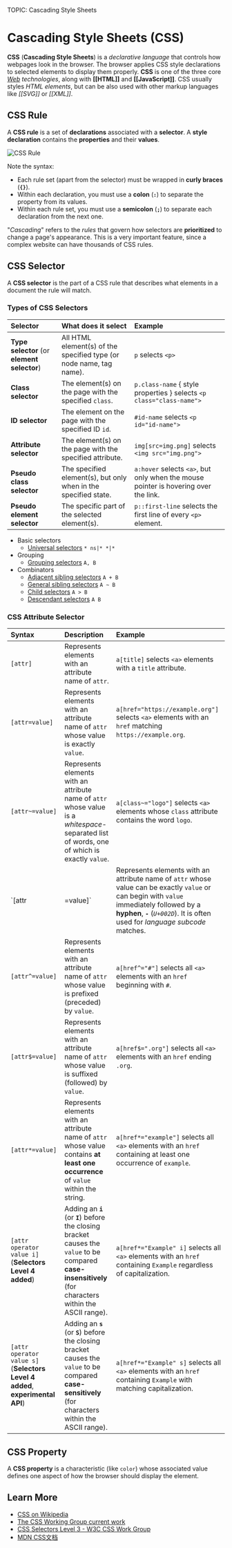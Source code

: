 TOPIC: Cascading Style Sheets

# Cascading Style Sheets (CSS)

**CSS** (**Cascading Style Sheets**) is a *declarative language* that controls how webpages look in the
browser. The browser applies CSS style declarations to selected elements to display them properly.
**CSS** is one of the three core *[Web](/en/glossary/World_Wide_Web) technologies*, along with **[[HTML]]**
and **[[JavaScript]]**. CSS usually styles *HTML elements*, but can be also used with other markup
languages like *[[SVG]]* or *[[XML]]*.

## CSS Rule

A **CSS rule** is a set of **declarations** associated with a **selector**.
A **style declaration** contains the **properties** and their **values**.

![CSS Rule](/media/glossary__css-rule.png)

Note the syntax:

- Each rule set (apart from the selector) must be wrapped in **curly braces** (**`{}`**).
- Within each declaration, you must use a **colon** (**`:`**) to separate the property from its values.
- Within each rule set, you must use a **semicolon** (**`;`**) to separate each
declaration from the next one.

"*Cascading*" refers to the *rules* that govern how selectors are **prioritized** to change a page's
appearance. This is a very important feature, since a complex website can have thousands of CSS rules.

## CSS Selector

A **CSS selector** is the part of a CSS rule that describes what elements in a document
the rule will match.

### Types of CSS Selectors

| Selector | What does it select | Example |
| :-- | :-- | :-- |
| **Type selector** (or **element selector**) | All HTML element(s) of the specified type (or node name, tag name). | `p` selects `<p>` |
| **Class selector** | The element(s) on the page with the specified `class`. | `p.class-name` { style properties } selects `<p class="class-name">` |
| **ID selector** | The element on the page with the specified ID `id`. | `#id-name` selects `<p id="id-name">` |
| **Attribute selector** | The element(s) on the page with the specified attribute. | `img[src=img.png]` selects `<img src="img.png">` |
| **Pseudo class selector** | The specified element(s), but only when in the specified state. | `a:hover` selects `<a>`, but only when the mouse pointer is hovering over the link. |
| **Pseudo element selector** | The specific part of the selected element(s). | `p::first-line` selects the first line of every `<p>` element. |

- Basic selectors
    - [Universal selectors](https://wiki.developer.mozilla.org/en-US/docs/Web/CSS/Universal_selectors)
    `* ns|* *|*`
- Grouping
    - [Grouping selectors](https://wiki.developer.mozilla.org/en-US/docs/Web/CSS/Grouping_selectors)
  `A, B`
- Combinators
    - [Adjacent sibling selectors](https://wiki.developer.mozilla.org/en-US/docs/Web/CSS/Adjacent_sibling_selectors)
    `A + B`
    - [General sibling selectors](https://wiki.developer.mozilla.org/en-US/docs/Web/CSS/General_sibling_selectors)
    `A ~ B`
    - [Child selectors](https://wiki.developer.mozilla.org/en-US/docs/Web/CSS/Child_selectors)
    `A > B`
    - [Descendant selectors](https://wiki.developer.mozilla.org/en-US/docs/Web/CSS/Descendant_selectors)
    `A B`

### CSS Attribute Selector

| Syntax | Description | Example |
| :-- | :-- | :-- |
| `[attr]` | Represents elements with an attribute name of `attr`. | `a[title]` selects `<a>` elements with a `title` attribute. |
| `[attr=value]` | Represents elements with an attribute name of `attr` whose value is exactly `value`. | `a[href="https://example.org"]` selects `<a>` elements with an `href` matching `https://example.org`. |
| `[attr~=value]` | Represents elements with an attribute name of `attr` whose value is a *whitespace*-separated list of words, one of which is exactly `value`. | `a[class~="logo"]` selects `<a>` elements whose `class` attribute contains the word `logo`. |
| `[attr|=value]` | Represents elements with an attribute name of `attr` whose value can be exactly `value` or can begin with `value` immediately followed by a **hyphen**, **`-`** (*`U+002D`*). It is often used for *language subcode* matches. | `div[lang|="zh"]` selects all `<div>` elements in Chinese, whether simplified (`zh-CN`) or traditional (`zh-TW`). |
| `[attr^=value]` | Represents elements with an attribute name of `attr` whose value is prefixed (preceded) by `value`. | `a[href^="#"]` selects all `<a>` elements with an `href` beginning with `#`. |
| `[attr$=value]` | Represents elements with an attribute name of `attr` whose value is suffixed (followed) by `value`. | `a[href$=".org"]` selects all `<a>` elements with an `href` ending `.org`. |
| `[attr*=value]` | Represents elements with an attribute name of `attr` whose value contains **at least one occurrence** of `value` within the string. | `a[href*="example"]` selects all `<a>` elements with an `href` containing at least one occurrence of `example`. |
| `[attr operator value i]` (**Selectors Level 4 added**) | Adding an **`i`** (or **`I`**) before the closing bracket causes the `value` to be compared **case-insensitively** (for characters within the ASCII range). | `a[href*="Example" i]` selects all `<a>` elements with an `href` containing `Example` regardless of capitalization. |
| `[attr operator value s]` (**Selectors Level 4 added**, **experimental API**) | Adding an **`s`** (or **`S`**) before the closing bracket causes the `value` to be compared **case-sensitively** (for characters within the ASCII range). | `a[href*="Example" s]` selects all `<a>` elements with an `href` containing `Example` with matching capitalization. |

## CSS Property

A **CSS property** is a characteristic (like `color`) whose associated value defines one
aspect of how the browser should display the element.

## Learn More

- [CSS on Wikipedia](https://en.wikipedia.org/wiki/CSS)
- [The CSS Working Group current work](http://www.w3.org/Style/CSS/current-work)
- [CSS Selectors Level 3 - W3C CSS Work Group](https://drafts.csswg.org/selectors-3/ "CSS Selector Level 3")
- [MDN CSS文档](https://developer.mozilla.org/en-US/docs/Web/CSS "MDN CSS文档")
